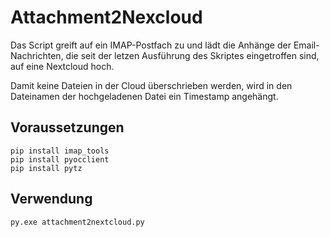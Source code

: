 # Attachment2Nexcloud
Das Script greift auf ein IMAP-Postfach zu und lädt die Anhänge der Email-Nachrichten, die seit der letzen Ausführung des Skriptes eingetroffen sind, auf eine Nextcloud hoch. 

Damit keine Dateien in der Cloud überschrieben werden, wird in den Dateinamen der hochgeladenen Datei ein Timestamp angehängt. 

## Voraussetzungen
```
pip install imap_tools
pip install pyocclient
pip install pytz
```

## Verwendung
```
py.exe attachment2nextcloud.py
```